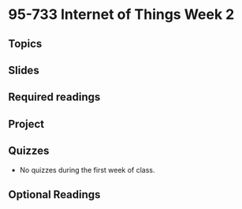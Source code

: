 # 95-733 Internet of Things Week 2

## Topics



## Slides


## Required readings

## Project


## Quizzes

+ No quizzes during the first week of class.

## Optional Readings

